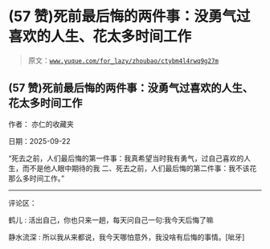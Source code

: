 # (57 赞)死前最后悔的两件事：没勇气过喜欢的人生、花太多时间工作

> 原文：[`www.yuque.com/for_lazy/zhoubao/ctybm4l4rwq9g27m`](https://www.yuque.com/for_lazy/zhoubao/ctybm4l4rwq9g27m)

## (57 赞)死前最后悔的两件事：没勇气过喜欢的人生、花太多时间工作

作者： 亦仁的收藏夹

日期：2025-09-22

“死去之前，人们最后悔的第一件事：我真希望当时我有勇气，过自己喜欢的人生，而不是他人眼中期待的我
二、死去之前，人们最后悔的第二件事：我不该花那么多时间工作。”

* * *

评论区：

鹤儿 : 活出自己，你也只来一趟，每天问自己一句:我今天后悔了嘛

静水流深 : 所以我从来都说，我今天哪怕意外，我没啥有后悔的事情。[呲牙]